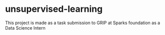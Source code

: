 # unsupervised-learning
This project is made as a task submission to GRIP at Sparks foundation as  a Data Science Intern
